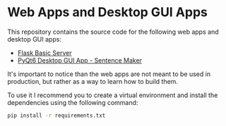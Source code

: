# Web Apps and Desktop GUI Apps

This repository contains the source code for the following web apps and desktop GUI apps:

- [Flask Basic Server](01-flask-web-app.py)
- [PyQt6 Desktop GUI App - Sentence Maker](02-sentence_maker.py)

It's important to notice than the web apps are not meant to be used in production, but rather as a way to learn how to build them.

To use it I recommend you to create a virtual environment and install the dependencies using the following command:

```bash
pip install -r requirements.txt
```
